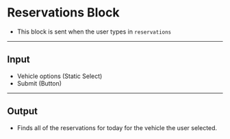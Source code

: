 # Reservations Block  
- This block is sent when the user types in `reservations`  
---  
**Input** 
- 
- Vehicle options (Static Select)  
- Submit (Button)  
---
**Output**  
-
- Finds all of the reservations for today for the vehicle the user selected.  